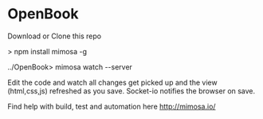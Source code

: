 OpenBook
========

Download or Clone this repo

&gt; npm install mimosa -g

../OpenBook&gt; mimosa watch --server

Edit the code and watch all changes get picked up and the view (html,css,js) refreshed as you save.
Socket-io notifies the browser on save.

Find help with build, test and automation here http://mimosa.io/
